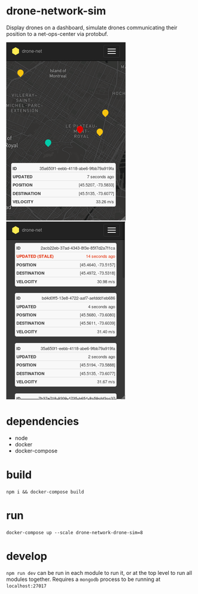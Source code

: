 drone-network-sim
===

Display drones on a dashboard, simulate drones communicating their position to 
a net-ops-center via protobuf.

![Maps view](readme-images/mapview.png?raw=true "Maps view")
![Cards view](readme-images/cardsview.png?raw=true "Cards view")

dependencies
===

- node
- docker
- docker-compose

build 
===

`npm i && docker-compose build`

run
===

`docker-compose up --scale drone-network-drone-sim=8`

develop
===

`npm run dev` can be run in each module to run it, or at the top level to run
all modules together. Requires a `mongodb` process to be running at `localhost:27017`
